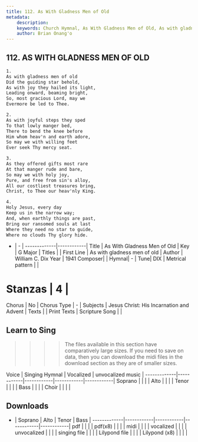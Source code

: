 ```yaml
---
title: 112. As With Gladness Men of Old
metadata:
    description: 
    keywords: Church Hymnal, As With Gladness Men of Old, As with gladness men of old, 
    author: Brian Onang'o
---
```



## 112. AS WITH GLADNESS MEN OF OLD

```txt
1.
As with gladness men of old
Did the guiding star behold,
As with joy they hailed its light,
Leading onward, beaming bright,
So, most gracious Lord, may we
Evermore be led to Thee.

2.
As with joyful steps they sped
To that lowly manger bed,
There to bend the knee before
Him whom heav'n and earth adore,
So may we with willing feet
Ever seek Thy mercy seat.

3.
As they offered gifts most rare
At that manger rude and bare,
So may we with holy joy,
Pure, and free from sin's alloy,
All our costliest treasures bring,
Christ, to Thee our heav'nly King.

4.
Holy Jesus, every day
Keep us in the narrow way;
And, when earthly things are past,
Bring our ransomed souls at last
Where they need no star to guide,
Where no clouds Thy glory hide.

```

- |   -  |
-------------|------------|
Title | As With Gladness Men of Old |
Key | G Major |
Titles |  |
First Line | As with gladness men of old |
Author | William C. Dix
Year | 1941
Composer|  |
Hymnal|  - |
Tune| DIX |
Metrical pattern | |
# Stanzas | 4 |
Chorus | No |
Chorus Type | - |
Subjects | Jesus Christ: His Incarnation and Advent |
Texts |  |
Print Texts | 
Scripture Song |  |
  
## Learn to Sing

>>>> The files available in this section have comparatively large sizes. If you need to save on data, then you can download the midi files in the download section as they are of smaller sizes.

Voice |  Singing Hymnal | Vocalized | unvocalized music |
-------------|------------|------------|------------|------------|
Soprano | | | |
Alto | | | |
Tenor | | | |
Bass | | | |
Choir | | | |

## Downloads

- |  Soprano | Alto | Tenor | Bass |
-------------|------------|------------|------------|------------|
pdf | | | |
pdf(x8) | | | |
midi | | | |
vocalized | | | |
unvocalized | | | |
singing file | | | |
Lilypond file | | | |
Lilypond (x8) | | | |
  